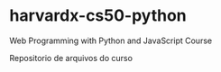 # harvardx-cs50-python
Web Programming with Python and JavaScript Course

Repositorio de arquivos do curso 

